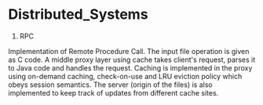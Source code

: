 # Distributed_Systems
 
1. RPC

Implementation of Remote Procedure Call. The input file operation is given as C code. 
A middle proxy layer using cache takes client's request, parses it to Java code and handles the request.
Caching is implemented in the proxy using on-demand caching, check-on-use and LRU eviction policy which obeys session semantics.
The server (origin of the files) is also implemented to keep track of updates from different cache sites.
